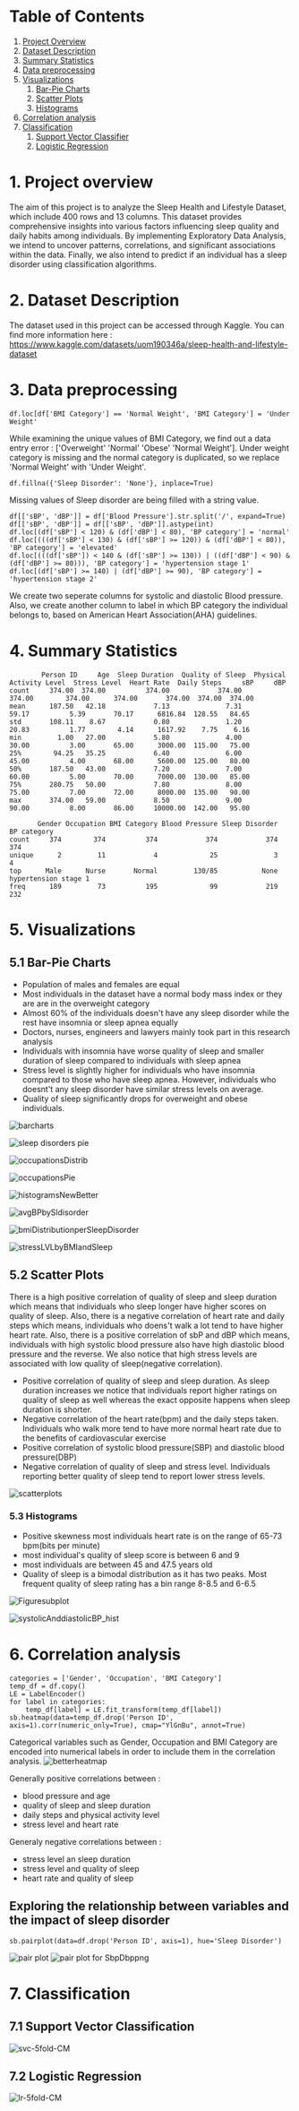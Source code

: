 # Table of Contents
1. [Project Overview](#project-overview)
2. [Dataset Description](#dataset-description)
3. [Summary Statistics](#summary-statistics)
4. [Data preprocessing](#data-preprocessing)
5. [Visualizations](#visualizations)
   1. [Bar-Pie Charts](#Bar-Pie-Charts)
   2. [Scatter Plots](#Scatter-Plots)
   3. [Histograms](#Histograms)
6. [Correlation analysis](#correlation-analysis)
7. [Classification](#classification)
   1. [Support Vector Classifier](#svc)
   2. [Logistic Regression](#llc)




        


# 1. Project overview
The aim of this project is to analyze the Sleep Health and Lifestyle Dataset, which include 400 rows and 13 columns. This dataset provides comprehensive insights into various factors influencing sleep quality and daily habits among individuals. By implementing Exploratory Data Analysis, we intend to uncover patterns, correlations, and significant associations within the data. Finally, we also intend to predict if an individual has a sleep disorder using classification algorithms.


# 2. Dataset Description
The dataset used in this project can be accessed  through Kaggle. You can find more information here : https://www.kaggle.com/datasets/uom190346a/sleep-health-and-lifestyle-dataset

# 3. Data preprocessing
```
df.loc[df['BMI Category'] == 'Normal Weight', 'BMI Category'] = 'Under Weight'
```
While examining the unique values of BMI Category, we find out a data entry error : ['Overweight' 'Normal' 'Obese' 'Normal Weight']. Under weight category is missing and the normal category is duplicated, so we replace 'Normal Weight' with 'Under Weight'.


```
df.fillna({'Sleep Disorder': 'None'}, inplace=True)
```
Missing values of Sleep disorder are being filled with a string value. 


```
df[['sBP', 'dBP']] = df['Blood Pressure'].str.split('/', expand=True)
df[['sBP', 'dBP']] = df[['sBP', 'dBP']].astype(int)
df.loc[(df['sBP'] < 120) & (df['dBP'] < 80), 'BP category'] = 'normal'
df.loc[(((df['sBP'] < 130) & (df['sBP'] >= 120)) & (df['dBP'] < 80)), 'BP category'] = 'elevated'
df.loc[(((df['sBP']) < 140 & (df['sBP'] >= 130)) | ((df['dBP'] < 90) & (df['dBP'] >= 80))), 'BP category'] = 'hypertension stage 1'
df.loc[(df['sBP'] >= 140) | (df['dBP'] >= 90), 'BP category'] = 'hypertension stage 2'
```
We create two seperate columns for systolic and diastolic Blood pressure. Also, we create another column to label in which BP category the individual belongs to, based on American Heart Association(AHA) guidelines.

# 4. Summary Statistics
```
        Person ID     Age  Sleep Duration  Quality of Sleep  Physical Activity Level  Stress Level  Heart Rate  Daily Steps     sBP     dBP
count     374.00  374.00          374.00            374.00                   374.00        374.00      374.00       374.00  374.00  374.00
mean      187.50   42.18            7.13              7.31                    59.17          5.39       70.17      6816.84  128.55   84.65
std       108.11    8.67            0.80              1.20                    20.83          1.77        4.14      1617.92    7.75    6.16
min         1.00   27.00            5.80              4.00                    30.00          3.00       65.00      3000.00  115.00   75.00
25%        94.25   35.25            6.40              6.00                    45.00          4.00       68.00      5600.00  125.00   80.00
50%       187.50   43.00            7.20              7.00                    60.00          5.00       70.00      7000.00  130.00   85.00
75%       280.75   50.00            7.80              8.00                    75.00          7.00       72.00      8000.00  135.00   90.00
max       374.00   59.00            8.50              9.00                    90.00          8.00       86.00     10000.00  142.00   95.00
```

```
       Gender Occupation BMI Category Blood Pressure Sleep Disorder           BP category
count     374        374          374            374            374                   374
unique      2         11            4             25              3                     4
top      Male      Nurse       Normal         130/85           None  hypertension stage 1
freq      189         73          195             99            219                   232
```


# 5. Visualizations
 

## 5.1 Bar-Pie Charts
<a name="Bar-Pie-Charts"></a>


- Population of males and females are equal
- Most individuals in the dataset have a normal body mass index or they are are in the overweight category
- Almost 60% of the individuals doesn't have any sleep disorder while the rest have insomnia or sleep apnea equally
- Doctors, nurses, engineers and lawyers mainly took part in this research analysis
- Individuals with insomnia have worse quality of sleep and smaller duration of sleep compared to individuals with sleep apnea
- Stress level is slightly higher for individuals who have insomnia compared to those who have sleep apnea. However, individuals who doesnt't any sleep disorder have similar stress levels on average.
- Quality of sleep significantly drops for overweight and obese individuals. 

![barcharts](https://github.com/BillysKes/Sleep-Health-Lifestyle-analysis/assets/73298709/b86258dc-aab8-4e91-9c7d-53c677fb18f9)

![sleep disorders pie](https://github.com/BillysKes/Sleep-Health-Lifestyle-analysis/assets/73298709/c06a376e-5138-4445-9eb2-47cb01ff42f3)

![occupationsDistrib](https://github.com/BillysKes/Sleep-Health-Lifestyle-analysis/assets/73298709/4ccd2666-66fb-4c9f-ad1d-c6cba99323d2)

![occupationsPie](https://github.com/BillysKes/Sleep-Health-Lifestyle-analysis/assets/73298709/4cfdee09-58fc-4695-8e93-5ce80da29e69)


![histogramsNewBetter](https://github.com/BillysKes/Sleep-Health-Lifestyle-analysis/assets/73298709/0d1f6d44-e2d4-49ad-a5b0-de421b5077b6)


![avgBPbySldisorder](https://github.com/BillysKes/Sleep-Health-Lifestyle-analysis/assets/73298709/6772ee33-b1cd-4fdc-bae3-460cd33aa038)

![bmiDistributionperSleepDisorder](https://github.com/BillysKes/Sleep-Health-Lifestyle-analysis/assets/73298709/1c28a43c-538f-433f-804b-684cac6d7422)

![stressLVLbyBMIandSleep](https://github.com/BillysKes/Sleep-Health-Lifestyle-analysis/assets/73298709/ffea0327-3f26-47d2-b5bd-efbc1a1085cd)



## 5.2 Scatter Plots
<a name="Scatter-Plots"></a>
There is a high positive correlation of quality of sleep and sleep duration which means that individuals who sleep longer have higher scores on quality of sleep. Also, there is a negative correlation of heart rate and daily steps which means, individuals who doens't walk a lot tend to have higher heart rate. Also, there is a positive correlation of sbP and dBP which means, individuals with high systolic blood pressure also have high diastolic blood pressure and the reverse. We also notice that high stress levels are associated with low quality of sleep(negative correlation).

- Positive correlation of quality of sleep and sleep duration. As sleep duration increases we notice that individuals report higher ratings on quality of sleep as well whereas the exact opposite happens when sleep duration is shorter.
- Negative correlation of the heart rate(bpm) and the daily steps taken. Individuals who walk more tend to have more normal heart rate due to the benefits of cardiovascular exercise
- Positive correlation of systolic blood pressure(SBP) and diastolic blood pressure(DBP)
- Negative correlation of quality of sleep and stress level. Individuals reporting better quality of sleep tend to report lower stress levels.

![scatterplots](https://github.com/BillysKes/Sleep-Health-Lifestyle-analysis/assets/73298709/987df6e0-d07f-4de2-a94e-69ccee17d74c)


### 5.3 Histograms
<a name="histograms"></a>

- Positive skewness most individuals heart rate is on the range of 65-73 bpm(bits per minute)
- most individual's quality of sleep score is between 6 and 9 
- most individuals are between 45 and 47.5 years old
- Quality of sleep is a bimodal distribution as it has two peaks. Most frequent quality of sleep rating has a bin range 8-8.5 and 6-6.5 

![Figuresubplot](https://github.com/BillysKes/Sleep-Health-Lifestyle-analysis/assets/73298709/cdc2a4af-479f-46f4-aec0-f75c032da4f5)

![systolicAnddiastolicBP_hist](https://github.com/BillysKes/Sleep-Health-Lifestyle-analysis/assets/73298709/5f628f51-1326-42dc-9911-f8aeaeea268f)


# 6. Correlation analysis

```
categories = ['Gender', 'Occupation', 'BMI Category']
temp_df = df.copy()
LE = LabelEncoder()
for label in categories:
    temp_df[label] = LE.fit_transform(temp_df[label])
sb.heatmap(data=temp_df.drop('Person ID', axis=1).corr(numeric_only=True), cmap="YlGnBu", annot=True)
```
Categorical variables such as Gender, Occupation and BMI Category are encoded into numerical labels in order to include them in the correlation analysis.
![betterheatmap](https://github.com/BillysKes/Sleep-Health-Lifestyle-analysis/assets/73298709/56c06e40-2542-47a2-9866-be421a680849)

Generally positive correlations between :
- blood pressure and age
- quality of sleep and sleep duration
- daily steps and physical activity level
- stress level and heart rate

Generaly negative correlations between : 
- stress level an sleep duration
- stress level and quality of sleep
- heart rate and quality of sleep


## Exploring the relationship between variables and the impact of sleep disorder
```
sb.pairplot(data=df.drop('Person ID', axis=1), hue='Sleep Disorder')
```

![pair plot ](https://github.com/BillysKes/Sleep-Health-Lifestyle-analysis/assets/73298709/d8dcb03d-036a-40e2-83d3-2ec837ddbd2f)
![pair plot for SbpDbppng](https://github.com/BillysKes/Sleep-Health-Lifestyle-analysis/assets/73298709/7bc372c8-2fbd-4a4c-9218-9449cb37df7f)


# 7. Classification

## 7.1 Support Vector Classification

![svc-5fold-CM](https://github.com/BillysKes/Sleep-Health-Lifestyle-analysis/assets/73298709/63dad22e-3098-476f-867b-85d9d87938be)

## 7.2 Logistic Regression
![lr-5fold-CM](https://github.com/BillysKes/Sleep-Health-Lifestyle-analysis/assets/73298709/abcb56ee-3815-4b24-91d2-8b16dcb6571a)





